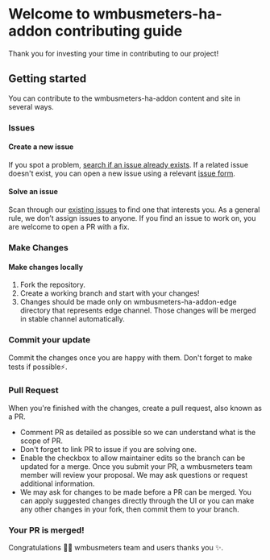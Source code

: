 # Welcome to wmbusmeters-ha-addon contributing guide

Thank you for investing your time in contributing to our project! 

## Getting started

You can contribute to the wmbusmeters-ha-addon content and site in several ways.

### Issues

#### Create a new issue

If you spot a problem, [search if an issue already exists](https://github.com/wmbusmeters/wmbusmeters/labels/ha-addon). If a related issue doesn't exist, you can open a new issue using a relevant [issue form](https://github.com/wmbusmeters/wmbusmeters/issues/new?assignees=&labels=ha-addon&template=ha-addon-request.yml). 

#### Solve an issue

Scan through our [existing issues](https://github.com/wmbusmeters/wmbusmeters/labels/ha-addon) to find one that interests you. As a general rule, we don’t assign issues to anyone. If you find an issue to work on, you are welcome to open a PR with a fix.

### Make Changes

#### Make changes locally

1. Fork the repository.
2. Create a working branch and start with your changes!
3. Changes should be made only on wmbusmeters-ha-addon-edge directory that represents edge channel. Those changes will be merged in stable channel automatically.

### Commit your update

Commit the changes once you are happy with them. Don't forget to make tests if possible:zap:.

### Pull Request

When you're finished with the changes, create a pull request, also known as a PR.
- Comment PR as detailed as possible so we can understand what is the scope of PR. 
- Don't forget to link PR to issue if you are solving one.
- Enable the checkbox to allow maintainer edits so the branch can be updated for a merge.
Once you submit your PR, a wmbusmeters team member will review your proposal. We may ask questions or request additional information.
- We may ask for changes to be made before a PR can be merged. You can apply suggested changes directly through the UI or you can make any other changes in your fork, then commit them to your branch.

### Your PR is merged!

Congratulations :tada::tada: wmbusmeters team and users thanks you :sparkles:. 
